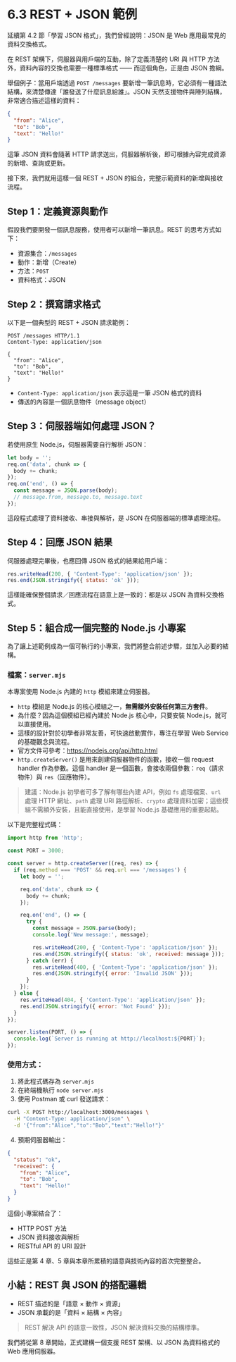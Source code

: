 # 6.3 REST + JSON 範例

延續第 4.2 節「學習 JSON 格式」，我們曾經說明：JSON 是 Web 應用最常見的資料交換格式。

在 REST 架構下，伺服器與用戶端的互動，除了定義清楚的 URI 與 HTTP 方法外，資料內容的交換也需要一種標準格式 —— 而這個角色，正是由 JSON 擔綱。

舉個例子：當用戶端透過 `POST /messages` 要新增一筆訊息時，它必須有一種語法結構，來清楚傳達「誰發送了什麼訊息給誰」。JSON 天然支援物件與陣列結構，非常適合描述這樣的資料：

```json
{
  "from": "Alice",
  "to": "Bob",
  "text": "Hello!"
}
```

這筆 JSON 資料會隨著 HTTP 請求送出，伺服器解析後，即可根據內容完成資源的新增、查詢或更新。

接下來，我們就用這樣一個 REST + JSON 的組合，完整示範資料的新增與接收流程。

## Step 1：定義資源與動作

假設我們要開發一個訊息服務，使用者可以新增一筆訊息。REST 的思考方式如下：

- 資源集合：`/messages`
- 動作：新增（Create）
- 方法：`POST`
- 資料格式：JSON

## Step 2：撰寫請求格式

以下是一個典型的 REST + JSON 請求範例：

```http
POST /messages HTTP/1.1
Content-Type: application/json

{
  "from": "Alice",
  "to": "Bob",
  "text": "Hello!"
}
```

- `Content-Type: application/json` 表示這是一筆 JSON 格式的資料
- 傳送的內容是一個訊息物件（message object）

## Step 3：伺服器端如何處理 JSON？

若使用原生 Node.js，伺服器需要自行解析 JSON：

```javascript
let body = '';
req.on('data', chunk => {
  body += chunk;
});
req.on('end', () => {
  const message = JSON.parse(body);
  // message.from, message.to, message.text
});
```

這段程式處理了資料接收、串接與解析，是 JSON 在伺服器端的標準處理流程。

## Step 4：回應 JSON 結果

伺服器處理完畢後，也應回傳 JSON 格式的結果給用戶端：

```javascript
res.writeHead(200, { 'Content-Type': 'application/json' });
res.end(JSON.stringify({ status: 'ok' }));
```

這樣能確保整個請求／回應流程在語意上是一致的：都是以 JSON 為資料交換格式。

## Step 5：組合成一個完整的 Node.js 小專案

為了讓上述範例成為一個可執行的小專案，我們將整合前述步驟，並加入必要的結構。

### 檔案：`server.mjs`

本專案使用 Node.js 內建的 `http` 模組來建立伺服器。

- `http` 模組是 Node.js 的核心模組之一，**無需額外安裝任何第三方套件**。
- 為什麼？因為這個模組已經內建於 Node.js 核心中，只要安裝 Node.js，就可以直接使用。
- 這樣的設計對於初學者非常友善，可快速啟動實作，專注在學習 Web Service 的基礎觀念與流程。
- 官方文件可參考：https://nodejs.org/api/http.html
- `http.createServer()` 是用來創建伺服器物件的函數，接收一個 request handler 作為參數。這個 handler 是一個函數，會接收兩個參數：`req`（請求物件）與 `res`（回應物件）。

> 建議：Node.js 初學者可多了解有哪些內建 API，例如 `fs` 處理檔案、`url` 處理 HTTP 網址、`path` 處理 URI 路徑解析、`crypto` 處理資料加密；這些模組不需額外安裝，且能直接使用，是學習 Node.js 基礎應用的重要起點。

以下是完整程式碼：

```javascript
import http from 'http';

const PORT = 3000;

const server = http.createServer((req, res) => {
  if (req.method === 'POST' && req.url === '/messages') {
    let body = '';

    req.on('data', chunk => {
      body += chunk;
    });

    req.on('end', () => {
      try {
        const message = JSON.parse(body);
        console.log('New message:', message);

        res.writeHead(200, { 'Content-Type': 'application/json' });
        res.end(JSON.stringify({ status: 'ok', received: message }));
      } catch (err) {
        res.writeHead(400, { 'Content-Type': 'application/json' });
        res.end(JSON.stringify({ error: 'Invalid JSON' }));
      }
    });
  } else {
    res.writeHead(404, { 'Content-Type': 'application/json' });
    res.end(JSON.stringify({ error: 'Not Found' }));
  }
});

server.listen(PORT, () => {
  console.log(`Server is running at http://localhost:${PORT}`);
});
```

### 使用方式：

1. 將此程式碼存為 `server.mjs`
2. 在終端機執行 `node server.mjs`
3. 使用 Postman 或 curl 發送請求：

```bash
curl -X POST http://localhost:3000/messages \
  -H "Content-Type: application/json" \
  -d '{"from":"Alice","to":"Bob","text":"Hello!"}'
```

4. 預期伺服器輸出：

```json
{
  "status": "ok",
  "received": {
    "from": "Alice",
    "to": "Bob",
    "text": "Hello!"
  }
}
```

這個小專案結合了：
- HTTP POST 方法
- JSON 資料接收與解析
- RESTful API 的 URI 設計

這些正是第 4 章、5 章與本章所累積的語意與技術內容的首次完整整合。

## 小結：REST 與 JSON 的搭配邏輯

- REST 描述的是「語意 × 動作 × 資源」
- JSON 承載的是「資料 × 結構 × 內容」

> REST 解決 API 的語意一致性，JSON 解決資料交換的結構標準。

我們將從第 8 章開始，正式建構一個支援 REST 架構、以 JSON 為資料格式的 Web 應用伺服器。
